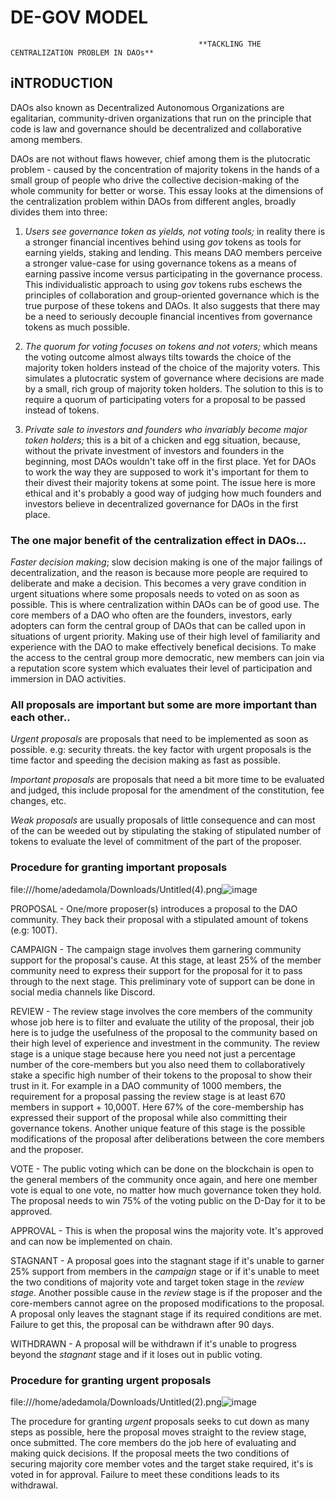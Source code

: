 # DE-GOV MODEL
                                              **TACKLING THE CENTRALIZATION PROBLEM IN DAOs**

## iNTRODUCTION
DAOs also known as Decentralized Autonomous Organizations are egalitarian, community-driven organizations that run on the principle that code is law and governance should be decentralized and collaborative among members.

DAOs are not without flaws however, chief among them is the plutocratic problem - caused by the concentration of majority tokens in the hands of a small group of people who drive the collective decision-making of the whole community for better or worse.
This essay looks at the dimensions of the centralization problem within DAOs from different angles, broadly divides them into three:

1. *Users see governance token as yields, not voting tools;* in reality there is a stronger financial incentives behind using *gov* tokens as tools for earning yields, staking and lending. This means DAO members perceive a stronger value-case for using governance tokens as a means of earning passive income versus participating in the governance process. This individualistic approach to using *gov* tokens rubs eschews the principles of collaboration and group-oriented governance which is the true purpose of these tokens and DAOs. It also suggests that there may be a need to seriously decouple financial incentives from governance tokens as much possible.

2. *The quorum for voting focuses on tokens and not voters;* which means the voting outcome almost always tilts towards the choice of the majority token holders instead of the choice of the majority voters. This simulates a plutocratic system of governance where decisions are made by a small, rich group of majority token holders. The solution to this is to require a quorum of participating voters for a proposal to be passed instead of tokens.

3. *Private sale to investors and founders who invariably become major token holders;* this is a bit of a chicken and egg situation, because, without the private investment of investors and founders in the beginning, most DAOs wouldn't take off in the first place. Yet for DAOs to work the way they are supposed to work it's important for them to their divest their majority tokens at some point. The issue here is more ethical and it's probably a good way of judging how much founders and investors believe in decentralized governance for DAOs in the first place.


### The one major benefit of the centralization effect in DAOs...

*Faster decision making*; slow decision making is one of the major failings of decentralization, and the reason is because more people are required to deliberate and make a decision. This becomes a very grave condition in urgent situations where some proposals needs to voted on as soon as possible. This is where centralization within DAOs can be of good use. The core members of a DAO who often are the founders, investors, early adopters can form the central group of DAOs that can be called upon in situations of urgent priority. Making use of their high level of familiarity and experience with the DAO to make effectively benefical decisions. To make the access to the central group more democratic, new members can join via a reputation score system which evaluates their level of participation and immersion in DAO activities.

### All proposals are important but some are more important than each other..

*Urgent proposals* are proposals that need to be implemented as soon as possible. e.g: security threats. the key factor with urgent proposals is the time factor and speeding the decision making as fast as possible. 

*Important proposals* are proposals that need a bit more time to be evaluated and judged, this include proposal for the amendment of the constitution, fee changes, etc.

*Weak proposals* are usually proposals of little consequence and can most of the can be weeded out by stipulating the staking of stipulated number of tokens to evaluate the level of commitment of the part of the proposer.

### Procedure for granting important proposals 

file:///home/adedamola/Downloads/Untitled(4).png![image](https://user-images.githubusercontent.com/66562380/212527912-79f17c6c-ca01-4870-bd6e-44528b8da3da.png)


PROPOSAL  - One/more proposer(s) introduces a proposal to the DAO community. They back their proposal with a stipulated amount of tokens (e.g: 100T).

CAMPAIGN - The campaign stage involves them garnering community support for the proposal's cause. At this stage, at least 25% of the member community need to express their support for the proposal for it to pass through to the next stage. This preliminary vote of support can be done in social media channels like Discord.

REVIEW - The review stage involves the core members of the community whose job here is to filter and evaluate the utility of the proposal, their job here is to judge the usefulness of the proposal to the community based on their high level of experience and investment in the community. The review stage is a unique stage because here you need not just a percentage number of the core-members but you also need them to collaboratively stake a specific high number of their tokens to the proposal to show their trust in it. For example in a DAO community of 1000 members, the requirement for a proposal passing the review stage is at least 670 members in support + 10,000T. Here 67% of the core-membership has expressed their support of the proposal while also committing their governance tokens. Another unique feature of this stage is the possible modifications of the proposal after deliberations between the core members and the proposer.

VOTE -  The public voting which can be done on the blockchain is open to the general members of the community once again, and here one member vote is equal to one vote, no matter how much governance token they hold. The proposal needs to win 75% of the voting public on the D-Day for it to be approved.

APPROVAL - This is when the proposal wins the majority vote. It's approved and can now be implemented on chain.

STAGNANT - A proposal goes into the stagnant stage if it's unable to garner 25% support from members in the *campaign* stage or if it's unable to meet the two conditions of majority vote and target token stage in the *review stage*. Another possible cause in the *review* stage is if the proposer and the core-members cannot agree on the proposed modifications to the proposal. A proposal only leaves the stagnant stage if its required conditions are met. Failure to get this, the proposal can be withdrawn after 90 days.

WITHDRAWN - A proposal will be withdrawn if it's unable to progress beyond the *stagnant* stage and if it loses out in public voting.

### Procedure for granting urgent proposals 

file:///home/adedamola/Downloads/Untitled(2).png![image](https://user-images.githubusercontent.com/66562380/212525668-d10072be-26a6-4009-bc32-86a2d4c3c7dd.png)

The procedure for granting *urgent* proposals seeks to cut down as many steps as possible, here the proposal moves straight to the review stage, once submitted. The core members do the job here of evaluating and making quick decisions. If the proposal meets the two conditions of securing majority core member votes and the target stake required, it's is voted in for approval. Failure to meet these conditions leads to its withdrawal.
